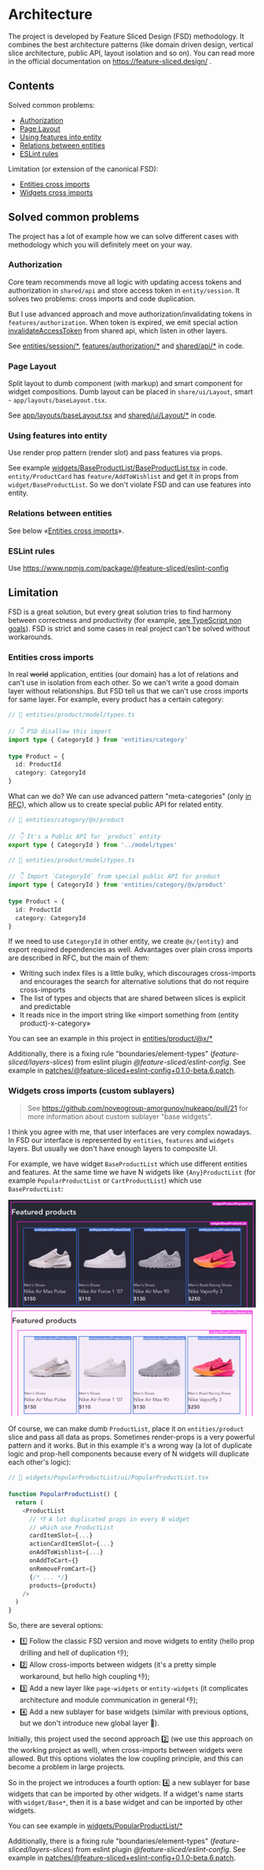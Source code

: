 # Architecture

The project is developed by Feature Sliced Design (FSD) methodology. It combines the best architecture patterns (like domain driven design, vertical slice architecture, public API, layout isolation and so on). You can read more in the official documentation on https://feature-sliced.design/ .

## Contents

Solved common problems:

- [Authorization](#Authorization)
- [Page Layout](#Page-Layout)
- [Using features into entity](#Using-features-into-entity)
- [Relations between entities](#Relations-between-entities)
- [ESLint rules](#ESLint-rules)

Limitation (or extension of the canonical FSD):

- [Entities cross imports](#Entities-cross-imports)
- [Widgets cross imports](#Widgets-cross-imports-custom-sublayers)

## Solved common problems

The project has a lot of example how we can solve different cases with methodology which you will definitely meet on your way.

### Authorization

Core team recommends move all logic with updating access tokens and authorization in `shared/api` and store access token in `entity/session`. It solves two problems: cross imports and code duplication.

But I use advanced approach and move authorization/invalidating tokens in `features/authorization`. When token is expired, we emit special action [invalidateAccessToken](https://github.com/noveogroup-amorgunov/nukeapp/blob/main/src/shared/api/baseQueryWithReauth.ts#L36) from shared api, which listen in other layers.

See [entities/session/\*](https://github.com/noveogroup-amorgunov/nukeapp/tree/main/src/entities/session), [features/authorization/\*](https://github.com/noveogroup-amorgunov/nukeapp/tree/main/src/features/authentication) and [shared/api/\*](https://github.com/noveogroup-amorgunov/nukeapp/tree/main/src/shared/api) in code.

### Page Layout

Split layout to dumb component (with markup) and smart component for widget compositions. Dumb layout can be placed in `share/ui/Layout`, smart - `app/layouts/baseLayout.tsx`.

See [app/layouts/baseLayout.tsx](https://github.com/noveogroup-amorgunov/nukeapp/blob/main/src/app/layouts/baseLayout.tsx) and [shared/ui/Layout/\*](https://github.com/noveogroup-amorgunov/nukeapp/tree/main/src/shared/ui/Layout) in code.

### Using features into entity

Use render prop pattern (render slot) and pass features via props.

See example [widgets/BaseProductList/BaseProductList.tsx](https://github.com/noveogroup-amorgunov/nukeapp/blob/main/src/widgets/BaseProductList/ui/BaseProductList.tsx) in code. `entity/ProductCard` has `feature/AddToWishlist` and get it in props from `widget/BaseProductList`. So we don't violate FSD and can use features into entity.

### Relations between entities

See below «[Entities cross imports](#Entities-cross-imports)».

### ESLint rules

Use https://www.npmjs.com/package/@feature-sliced/eslint-config

## Limitation

FSD is a great solution, but every great solution tries to find harmony between correctness and productivity (for example, [see TypeScript non goals](https://github.com/Microsoft/TypeScript/wiki/TypeScript-Design-Goals)). FSD is strict and some cases in real project can't be solved without workarounds.

### Entities cross imports

In real ~~world~~ application, entities (our domain) has a lot of relations and can't use in isolation from each other. So we can't write a good domain layer without relationships. But FSD tell us that we can't use cross imports for same layer. For example, every product has a certain category:

```ts
// 📁 entities/product/model/types.ts

// 👇 FSD disallow this import
import type { CategoryId } from 'entities/category'

type Product = {
  id: ProductId
  category: CategoryId
}
```

What can we do? We can use advanced pattern "meta-categories" (only [in RFC](https://github.com/feature-sliced/documentation/discussions/390#discussioncomment-5570073)), which allow us to create special public API for related entity.

```ts
// 📁 entities/category/@x/product

// 👇 It's a Public API for `product` entity
export type { CategoryId } from '../model/types'
```

```ts
// 📁 entities/product/model/types.ts

// 👇 Import `CategoryId` from special public API for product
import type { CategoryId } from 'entities/category/@x/product'

type Product = {
  id: ProductId
  category: CategoryId
}
```

If we need to use `CategoryId` in other entity, we create `@x/{entity}` and export required dependencies as well. Advantages over plain cross imports are described in RFC, but the main of them:

- Writing such index files is a little bulky, which discourages cross-imports and encourages the search for alternative solutions that do not require cross-imports
- The list of types and objects that are shared between slices is explicit and predictable
- It reads nice in the import string like «import something from (entity product)-x-category»

You can see an example in this project in [entities/product/@x/\*](https://github.com/noveogroup-amorgunov/nukeapp/tree/main/src/entities/product/%40x)

Additionally, there is a fixing rule "boundaries/element-types" (_feature-sliced/layers-slices_) from eslint plugin _@feature-sliced/eslint-config_. See example in [patches/@feature-sliced+eslint-config+0.1.0-beta.6.patch](https://github.com/noveogroup-amorgunov/nukeapp/blob/main/patches/%40feature-sliced%2Beslint-config%2B0.1.0-beta.6.patch).

### Widgets cross imports (custom sublayers)

> See https://github.com/noveogroup-amorgunov/nukeapp/pull/21 for more information about custom sublayer "base widgets".

I think you agree with me, that user interfaces are very complex nowadays. In FSD our interface is represented by `entities`, `features` and `widgets` layers. But usually we don't have enough layers to composite UI.

For example, we have widget `BaseProductList` which use different entities and features. At the same time we have N widgets like `{Any}ProductList` (for example `PopularProductList` or `CartProductList`) which use `BaseProductList`:

![](../example-cross-imports@dark.jpg#gh-dark-mode-only) ![](../example-cross-imports@light.jpg#gh-light-mode-only)

Of course, we can make dumb `ProductList`, place it on `entities/product` slice and pass all data as props. Sometimes render-props is a very powerful pattern and it works. But in this example it's a wrong way (a lot of duplicate logic and prop-hell components because every of N widgets will duplicate each other's logic):

```ts
// 📁 widgets/PopularProductList/ui/PopularProductList.tsx

function PopularProductList() {
  return (
    <ProductList
      // 👎 A lot duplicated props in every N widget
      // which use ProductList
      cardItemSlot={...}
      actionCardItemSlot={...}
      onAddToWishlist={...}
      onAddToCart={}
      onRemoveFromCart={}
      {/* ... */}
      products={products}
    />
  )
}
```

So, there are several options:

- 1️⃣ Follow the classic FSD version and move widgets to entity (hello prop drilling and hell of duplication 👎);
- 2️⃣ Allow cross-imports between widgets (it's a pretty simple workaround, but hello high coupling 👎);
- 3️⃣ Add a new layer like `page-widgets` or `entity-widgets` (it complicates architecture and module communication in general 👎);
- 4️⃣ Add a new sublayer for base widgets (similar with previous options, but we don't introduce new global layer 🤔).

Initially, this project used the second approach 2️⃣ (we use this approach on the working project as well), when cross-imports between widgets were allowed. But this options violates the low coupling principle, and this can become a problem in large projects.

So in the project we introduces a fourth option: 4️⃣ a new sublayer for base widgets that can be imported by other widgets. If a widget's name starts with `widget/Base*`, then it is a base widget and can be imported by other widgets.

You can see example in [widgets/PopularProductList/\*](https://github.com/noveogroup-amorgunov/nukeapp/blob/main/src/widgets/ProductPopularList/ui/ProductPopularList.tsx#L10)

Additionally, there is a fixing rule "boundaries/element-types" (_feature-sliced/layers-slices_) from eslint plugin _@feature-sliced/eslint-config_. See example in [patches/@feature-sliced+eslint-config+0.1.0-beta.6.patch](https://github.com/noveogroup-amorgunov/nukeapp/blob/main/patches/%40feature-sliced%2Beslint-config%2B0.1.0-beta.6.patch).
